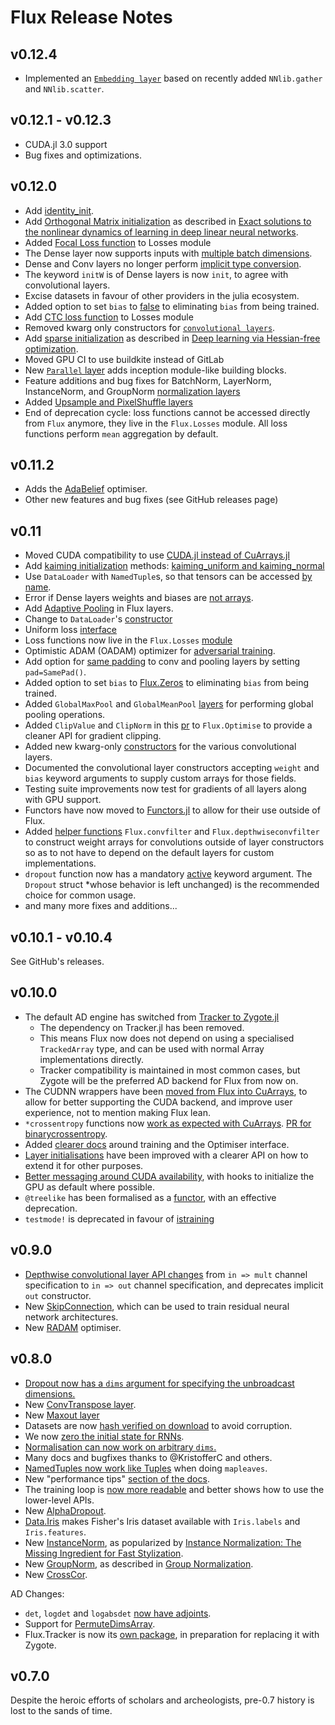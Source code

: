 # Flux Release Notes

## v0.12.4
* Implemented an [`Embedding layer`](https://github.com/FluxML/Flux.jl/pull/1516) 
  based on recently added  `NNlib.gather` and `NNlib.scatter`.

## v0.12.1 - v0.12.3

* CUDA.jl 3.0 support
* Bug fixes and optimizations.

## v0.12.0

* Add [identity_init](https://github.com/FluxML/Flux.jl/pull/1524).
* Add [Orthogonal Matrix initialization](https://github.com/FluxML/Flux.jl/pull/1496) as described in [Exact solutions to the nonlinear dynamics of learning in deep linear neural networks](https://arxiv.org/abs/1312.6120).
* Added [Focal Loss function](https://github.com/FluxML/Flux.jl/pull/1489) to Losses module
* The Dense layer now supports inputs with [multiple batch dimensions](https://github.com/FluxML/Flux.jl/pull/1405).
* Dense and Conv layers no longer perform  [implicit type conversion](https://github.com/FluxML/Flux.jl/pull/1394).
* The keyword `initW` is of Dense layers is now `init`, to agree with convolutional layers.
* Excise datasets in favour of other providers in the julia ecosystem.
* Added option to set `bias` to [false](https://github.com/FluxML/Flux.jl/pull/1379) to eliminating `bias` from being trained.
* Add [CTC loss function](https://github.com/FluxML/Flux.jl/pull/1287) to Losses module
* Removed kwarg only constructors for [`convolutional layers`](https://github.com/FluxML/Flux.jl/pull/1379).
* Add [sparse initialization](https://github.com/FluxML/Flux.jl/pull/1454) as described in [Deep learning via Hessian-free optimization](https://dl.acm.org/doi/abs/10.5555/3104322.3104416).
* Moved GPU CI to use buildkite instead of GitLab
* New [`Parallel` layer](https://github.com/FluxML/Flux.jl/pull/1462) adds inception module-like building blocks.
* Feature additions and bug fixes for BatchNorm, LayerNorm, InstanceNorm, and GroupNorm [normalization layers](https://github.com/FluxML/Flux.jl/pull/1397)
* Added [Upsample and PixelShuffle layers](https://github.com/FluxML/Flux.jl/pull/1468)
* End of deprecation cycle: loss functions cannot be accessed directly from `Flux` anymore, they live in the `Flux.Losses` module. 
 All loss functions perform `mean` aggregation by default. 

## v0.11.2

* Adds the [AdaBelief](https://arxiv.org/abs/2010.07468) optimiser.
* Other new features and bug fixes (see GitHub releases page)

## v0.11

* Moved CUDA compatibility to use [CUDA.jl instead of CuArrays.jl](https://github.com/FluxML/Flux.jl/pull/1204)
* Add [kaiming initialization](https://arxiv.org/abs/1502.01852) methods: [kaiming_uniform and kaiming_normal](https://github.com/FluxML/Flux.jl/pull/1243)
* Use `DataLoader` with `NamedTuple`s, so that tensors can be accessed [by name](https://github.com/FluxML/Flux.jl/pull/1221).
* Error if Dense layers weights and biases are [not arrays](https://github.com/FluxML/Flux.jl/pull/1218).
* Add [Adaptive Pooling](https://github.com/FluxML/Flux.jl/pull/1239) in Flux layers.
* Change to `DataLoader`'s [constructor](https://github.com/FluxML/Flux.jl/pull/1152)
* Uniform loss [interface](https://github.com/FluxML/Flux.jl/pull/1150)
* Loss functions now live in the `Flux.Losses` [module](https://github.com/FluxML/Flux.jl/pull/1264)
* Optimistic ADAM (OADAM) optimizer for [adversarial training](https://github.com/FluxML/Flux.jl/pull/1246).
* Add option for [same padding](https://github.com/FluxML/Flux.jl/pull/901) to conv and pooling layers by setting `pad=SamePad()`.
* Added option to set `bias` to [Flux.Zeros](https://github.com/FluxML/Flux.jl/pull/873) to eliminating `bias` from being trained.
* Added `GlobalMaxPool` and `GlobalMeanPool` [layers](https://github.com/FluxML/Flux.jl/pull/950) for performing global pooling operations.
* Added `ClipValue` and `ClipNorm` in this [pr](https://github.com/FluxML/Flux.jl/pull/1133) to `Flux.Optimise` to provide a cleaner API for gradient clipping.
* Added new kwarg-only [constructors](https://github.com/FluxML/Flux.jl/pull/873) for the various convolutional layers.
* Documented the convolutional layer constructors accepting `weight` and `bias` keyword arguments to supply custom arrays for those fields.
* Testing suite improvements now test for gradients of all layers along with GPU support.
* Functors have now moved to [Functors.jl](https://github.com/FluxML/Flux.jl/pull/1174) to allow for their use outside of Flux.
* Added [helper functions](https://github.com/FluxML/Flux.jl/pull/873) `Flux.convfilter` and `Flux.depthwiseconvfilter` to construct weight arrays for convolutions outside of layer constructors so as to not have to depend on the default layers for custom implementations.
* `dropout` function now has a mandatory [active](https://github.com/FluxML/Flux.jl/pull/1263)
keyword argument. The `Dropout` struct *whose behavior is left unchanged) is the recommended choice for common usage.
* and many more fixes and additions...

## v0.10.1 - v0.10.4

See GitHub's releases.

## v0.10.0

* The default AD engine has switched from [Tracker to Zygote.jl](https://github.com/FluxML/Flux.jl/pull/669)
  - The dependency on Tracker.jl has been removed.
  - This means Flux now does not depend on using a specialised `TrackedArray` type, and can be used with normal Array implementations directly.
  - Tracker compatibility is maintained in most common cases, but Zygote will be the preferred AD backend for Flux from now on.
* The CUDNN wrappers have been [moved from Flux into CuArrays](https://github.com/FluxML/Flux.jl/pull/874), to allow for better supporting the CUDA backend, and improve user experience, not to mention making Flux lean.
* `*crossentropy` functions now [work as expected with CuArrays](https://github.com/FluxML/Flux.jl/pull/926). [PR for binarycrossentropy](https://github.com/FluxML/Flux.jl/pull/940).
* Added [clearer docs](https://github.com/FluxML/Flux.jl/pull/904) around training and the Optimiser interface.
* [Layer initialisations](https://github.com/FluxML/Flux.jl/pull/937) have been improved with a clearer API on how to extend it for other purposes.
* [Better messaging around CUDA availability](https://github.com/FluxML/Flux.jl/pull/924), with hooks to initialize the GPU as default where possible.
* `@treelike` has been formalised as a [functor](https://github.com/FluxML/Flux.jl/pull/865), with an effective deprecation.
* `testmode!` is deprecated in favour of [istraining](https://github.com/FluxML/Flux.jl/pull/669)

## v0.9.0

* [Depthwise convolutional layer API changes](https://github.com/FluxML/Flux.jl/pull/756) from `in => mult` channel specification to `in => out` channel specification, and deprecates implicit `out` constructor.
* New [SkipConnection](https://github.com/FluxML/Flux.jl/pull/446), which can be used to train residual neural network architectures.
* New [RADAM](https://github.com/FluxML/Flux.jl/pull/842) optimiser.

## v0.8.0

* [Dropout now has a `dims` argument for specifying the unbroadcast dimensions.](https://github.com/FluxML/Flux.jl/pull/563)
* New [ConvTranspose layer](https://github.com/FluxML/Flux.jl/pull/311).
* New [Maxout layer](https://github.com/FluxML/Flux.jl/pull/647)
* Datasets are now [hash verified on download](https://github.com/FluxML/Flux.jl/pull/585) to avoid corruption.
* We now [zero the initial state for RNNs](https://github.com/FluxML/Flux.jl/pull/590/).
* [Normalisation can now work on arbitrary `dims`.](https://github.com/FluxML/Flux.jl/pull/592)
* Many docs and bugfixes thanks to @KristofferC and others.
* [NamedTuples now work like Tuples](https://github.com/FluxML/Flux.jl/pull/603) when doing `mapleaves`.
* New "performance tips" [section of the docs](https://github.com/FluxML/Flux.jl/pull/615).
* The training loop is [now more readable](https://github.com/FluxML/Flux.jl/pull/651) and better shows how to use the lower-level APIs.
* New [AlphaDropout](https://github.com/FluxML/Flux.jl/pull/656).
* [Data.Iris](https://github.com/FluxML/Flux.jl/pull/652) makes Fisher's Iris dataset available with `Iris.labels` and `Iris.features`.
* New [InstanceNorm](https://github.com/FluxML/Flux.jl/pull/634), as popularized by [Instance Normalization: The Missing Ingredient for Fast Stylization](https://arxiv.org/abs/1607.08022).
* New [GroupNorm](https://github.com/FluxML/Flux.jl/pull/696), as described in [Group Normalization](https://arxiv.org/abs/1803.08494).
* New [CrossCor](https://github.com/FluxML/Flux.jl/pull/762).

AD Changes:

* `det`, `logdet` and `logabsdet` [now have adjoints](https://github.com/FluxML/Flux.jl/pull/596/files).
* Support for [PermuteDimsArray](https://github.com/FluxML/Flux.jl/pull/576).
* Flux.Tracker is now its [own package](https://github.com/FluxML/Tracker.jl), in preparation for replacing it with Zygote.

## v0.7.0

Despite the heroic efforts of scholars and archeologists, pre-0.7 history is lost to the sands of time.
